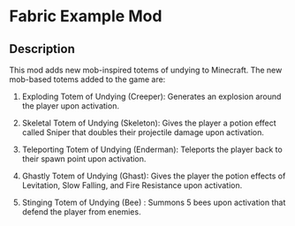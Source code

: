 # Fabric Example Mod

## Description

This mod adds new mob-inspired totems of undying to Minecraft. The new mob-based totems added to the game are:

1. Exploding Totem of Undying (Creeper): Generates an explosion around the player upon activation.

2. Skeletal Totem of Undying (Skeleton): Gives the player a potion effect called Sniper that doubles their projectile damage upon activation.

3. Teleporting Totem of Undying (Enderman): Teleports the player back to their spawn point upon activation.

4. Ghastly Totem of Undying (Ghast): Gives the player the potion effects of Levitation, Slow Falling, and Fire Resistance upon activation. 

5. Stinging Totem of Undying (Bee) : Summons 5 bees upon activation that defend the player from enemies. 




